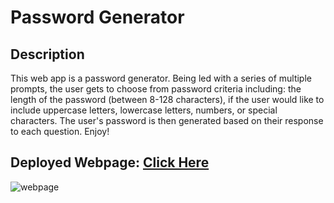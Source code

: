 # Password Generator

## Description
This web app is a password generator. Being led with a series of multiple prompts, the user gets to choose from password criteria including: the length of the password (between 8-128 characters), if the user would like to include uppercase letters, lowercase letters, numbers, or special characters. The user's password is then generated based on their response to each question. Enjoy!

## Deployed Webpage: [Click Here](https://krchandler27.github.io/Password-Generator/)

![webpage](https://user-images.githubusercontent.com/116527506/204446855-cfc23975-8056-4903-9992-a1bf6000730d.JPG)